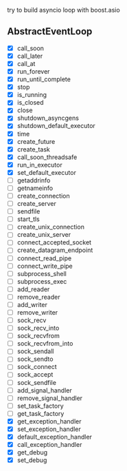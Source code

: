 try to build asyncio loop with boost.asio

## AbstractEventLoop

- [x] call_soon
- [x] call_later
- [x] call_at
- [x] run_forever
- [x] run_until_complete
- [X] stop
- [X] is_running
- [X] is_closed
- [X] close
- [X] shutdown_asyncgens
- [X] shutdown_default_executor
- [X] time
- [x] create_future
- [x] create_task
- [X] call_soon_threadsafe
- [X] run_in_executor
- [X] set_default_executor
- [ ] getaddrinfo
- [ ] getnameinfo
- [ ] create_connection
- [ ] create_server
- [ ] sendfile
- [ ] start_tls
- [ ] create_unix_connection
- [ ] create_unix_server
- [ ] connect_accepted_socket
- [ ] create_datagram_endpoint
- [ ] connect_read_pipe
- [ ] connect_write_pipe
- [ ] subprocess_shell
- [ ] subprocess_exec
- [ ] add_reader
- [ ] remove_reader
- [ ] add_writer
- [ ] remove_writer
- [ ] sock_recv
- [ ] sock_recv_into
- [ ] sock_recvfrom
- [ ] sock_recvfrom_into
- [ ] sock_sendall
- [ ] sock_sendto
- [ ] sock_connect
- [ ] sock_accept
- [ ] sock_sendfile
- [ ] add_signal_handler
- [ ] remove_signal_handler
- [ ] set_task_factory
- [ ] get_task_factory
- [X] get_exception_handler
- [X] set_exception_handler
- [X] default_exception_handler
- [X] call_exception_handler
- [x] get_debug
- [x] set_debug
